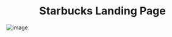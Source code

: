 <h1 align="center" text="bold">Starbucks Landing Page</h1>

![image](https://user-images.githubusercontent.com/91045673/224985943-a13eb180-b7ab-446e-ad3f-cb46ebbd5576.png)
